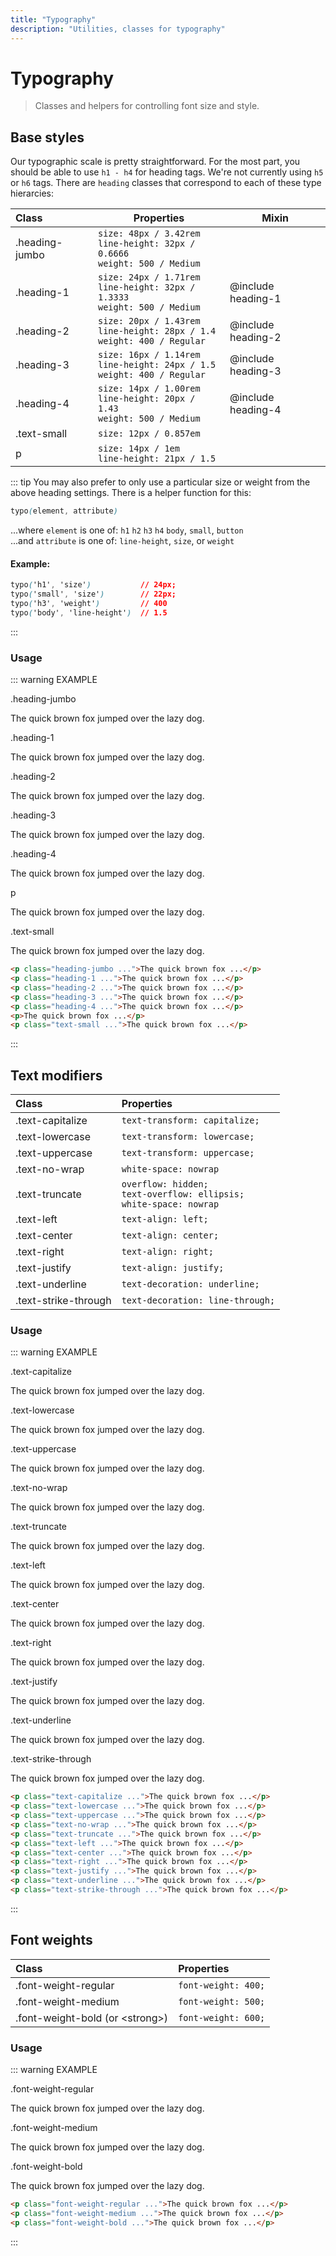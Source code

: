 ```yaml
---
title: "Typography"
description: "Utilities, classes for typography"
---
```


# Typography

> Classes and helpers for controlling font size and style.


## Base styles

Our typographic scale is pretty straightforward. For the most part, you should be able to use `h1 - h4` for heading tags. We're not currently using `h5` or `h6` tags.
There are `heading` classes that correspond to each of these type hierarcies:

| Class          | Properties                                                                     | Mixin              |
|:-------------- | ------------------------------------------------------------------------------ | ------------------ |
| <span class="color-link">.heading-jumbo</span> | `size: 48px / 3.42rem`<br>`line-height: 32px / 0.6666`<br>`weight: 500 / Medium`  |                    |
| <span class="color-link">.heading-1    </span> | `size: 24px / 1.71rem`<br>`line-height: 32px / 1.3333`<br>`weight: 500 / Medium`  | @include heading-1 |                   
| <span class="color-link">.heading-2    </span> | `size: 20px / 1.43rem`<br>`line-height: 28px / 1.4   `<br>`weight: 400 / Regular` | @include heading-2 |                   
| <span class="color-link">.heading-3    </span> | `size: 16px / 1.14rem`<br>`line-height: 24px / 1.5   `<br>`weight: 400 / Regular` | @include heading-3 |                   
| <span class="color-link">.heading-4    </span> | `size: 14px / 1.00rem`<br>`line-height: 20px / 1.43  `<br>`weight: 500 / Medium`  | @include heading-4 |                   
| <span class="color-link">.text-small   </span> | `size: 12px / 0.857em`                                                            |                    |
| p                                              | `size: 14px / 1em`<br>`line-height: 21px / 1.5`                                   |                    |

<!-- ...or heading(1) / heading(3) /  etc..?? -->


::: tip
  You may also prefer to only use a particular size or weight from the above heading settings. There is a helper function for this:
  ```css
  typo(element, attribute)
  ```

  ...where `element` is one of: `h1` `h2` `h3` `h4` `body`, `small`, `button`<br>
  ...and `attribute` is one of: `line-height`, `size`, or `weight`

  #### Example:
  ```css
  typo('h1', 'size')           // 24px;
  typo('small', 'size')        // 22px;
  typo('h3', 'weight')         // 400
  typo('body', 'line-height')  // 1.5
  ```
:::

### Usage

::: warning EXAMPLE
  <div class="mb-4">
    <span class="text-small color-medium">.heading-jumbo</span>
    <p class="heading-jumbo text-truncate color-dark">The quick brown fox jumped over the lazy dog.</p>
  </div>
  <div class="mb-4">
    <span class="text-small color-medium">.heading-1</span>
    <p class="heading-1 text-truncate color-dark">The quick brown fox jumped over the lazy dog.</p>
  </div>
  <div class="mb-4">
    <span class="text-small color-medium">.heading-2</span>
    <p class="heading-2 text-truncate color-dark">The quick brown fox jumped over the lazy dog.</p>
  </div>
  <div class="mb-4">
    <span class="text-small color-medium">.heading-3</span>
    <p class="heading-3 text-truncate color-dark">The quick brown fox jumped over the lazy dog.</p>
  </div>
  <div class="mb-4">
    <span class="text-small color-medium">.heading-4</span>
    <p class="heading-4 text-truncate color-dark">The quick brown fox jumped over the lazy dog.</p>
  </div>
  <div class="mb-4">
    <span class="text-small color-medium">p</span>
    <p class="text-truncate color-dark">The quick brown fox jumped over the lazy dog.</p>
  </div>
  <div class="mb-4">
    <span class="text-small color-medium">.text-small</span>
    <p class="text-small text-truncate color-dark">The quick brown fox jumped over the lazy dog.</p>
  </div>

  ```html
  <p class="heading-jumbo ...">The quick brown fox ...</p>
  <p class="heading-1 ...">The quick brown fox ...</p>
  <p class="heading-2 ...">The quick brown fox ...</p>
  <p class="heading-3 ...">The quick brown fox ...</p>
  <p class="heading-4 ...">The quick brown fox ...</p>
  <p>The quick brown fox ...</p>
  <p class="text-small ...">The quick brown fox ...</p>
  ```
:::

## Text modifiers

| Class                                                | Properties |
|:---------------------------------------------------- |:---------- |
| <span class="color-link">.text-capitalize</span>     | `text-transform: capitalize;` |
| <span class="color-link">.text-lowercase</span>      | `text-transform: lowercase; ` |
| <span class="color-link">.text-uppercase</span>      | `text-transform: uppercase; ` |
| <span class="color-link">.text-no-wrap</span>        | `white-space: nowrap`         |
| <span class="color-link">.text-truncate</span>       | `overflow: hidden;`<br>`text-overflow: ellipsis;`<br>`white-space: nowrap` |
| <span class="color-link">.text-left</span>           | `text-align: left;`           |
| <span class="color-link">.text-center</span>         | `text-align: center;`         |
| <span class="color-link">.text-right</span>          | `text-align: right;`          |
| <span class="color-link">.text-justify</span>        | `text-align: justify;`        |
| <span class="color-link">.text-underline</span>      | `text-decoration: underline;` |
| <span class="color-link">.text-strike-through</span> | `text-decoration: line-through;` |


### Usage

::: warning EXAMPLE
  <div class="mb-4">
    <span class="text-small color-medium">.text-capitalize</span>
    <p class="text-capitalize text-truncate color-dark">The quick brown fox jumped over the lazy dog.</p>
  </div>
  <div class="mb-4">
    <span class="text-small color-medium">.text-lowercase</span>
    <p class="text-lowercase text-truncate color-dark">The quick brown fox jumped over the lazy dog.</p>
  </div>
  <div class="mb-4">
    <span class="text-small color-medium">.text-uppercase</span>
    <p class="text-uppercase text-truncate color-dark">The quick brown fox jumped over the lazy dog.</p>
  </div>
  <div class="mb-4">
    <span class="text-small color-medium">.text-no-wrap</span>
    <p class="text-no-wrap text-truncate color-dark">The quick brown fox jumped over the lazy dog.</p>
  </div>
  <div class="mb-4">
    <span class="text-small color-medium">.text-truncate</span>
    <p class="text-truncate color-dark">The quick brown fox jumped over the lazy dog.</p>
  </div>
  <div class="mb-4">
    <span class="text-small color-medium">.text-left</span>
    <p class="text-left text-truncate color-dark">The quick brown fox jumped over the lazy dog.</p>
  </div>
  <div class="mb-4">
    <span class="text-small color-medium">.text-center</span>
    <p class="text-center text-truncate color-dark">The quick brown fox jumped over the lazy dog.</p>
  </div>
  <div class="mb-4">
    <span class="text-small color-medium">.text-right</span>
    <p class="text-right text-truncate color-dark">The quick brown fox jumped over the lazy dog.</p>
  </div>
  <div class="mb-4">
    <span class="text-small color-medium">.text-justify</span>
    <p class="text-justify text-truncate color-dark">The quick brown fox jumped over the lazy dog.</p>
  </div>
  <div class="mb-4">
    <span class="text-small color-medium">.text-underline</span>
    <p class="text-underline text-truncate color-dark">The quick brown fox jumped over the lazy dog.</p>
  </div>
  <div class="mb-4">
    <span class="text-small color-medium">.text-strike-through</span>
    <p class="text-strike-through text-truncate color-dark">The quick brown fox jumped over the lazy dog.</p>
  </div>

  ```html
  <p class="text-capitalize ...">The quick brown fox ...</p>
  <p class="text-lowercase ...">The quick brown fox ...</p>
  <p class="text-uppercase ...">The quick brown fox ...</p>
  <p class="text-no-wrap ...">The quick brown fox ...</p>
  <p class="text-truncate ...">The quick brown fox ...</p>
  <p class="text-left ...">The quick brown fox ...</p>
  <p class="text-center ...">The quick brown fox ...</p>
  <p class="text-right ...">The quick brown fox ...</p>
  <p class="text-justify ...">The quick brown fox ...</p>
  <p class="text-underline ...">The quick brown fox ...</p>
  <p class="text-strike-through ...">The quick brown fox ...</p>
  ```
:::

## Font weights

| Class            | Properties |
|:---------------- |:---------- |
| <span class="color-link">.font-weight-regular</span> | <code>font-weight: 400;</code> |
| <span class="color-link">.font-weight-medium</span>  | <code>font-weight: 500;</code> |
| <span class="color-link">.font-weight-bold</span> (or &lt;strong&gt;)   | <code>font-weight: 600;</code> |

### Usage

::: warning EXAMPLE
  <div class="mb-4">
    <span class="text-small color-medium">.font-weight-regular</span>
    <p class="font-weight-regular text-truncate color-dark">The quick brown fox jumped over the lazy dog.</p>
  </div>
  <div class="mb-4">
    <span class="text-small color-medium">.font-weight-medium</span>
    <p class="font-weight-medium text-truncate color-dark">The quick brown fox jumped over the lazy dog.</p>
  </div>
  <div class="mb-4">
    <span class="text-small color-medium">.font-weight-bold</span>
    <p class="font-weight-bold text-truncate color-dark">The quick brown fox jumped over the lazy dog.</p>
  </div>

  ```html
  <p class="font-weight-regular ...">The quick brown fox ...</p>
  <p class="font-weight-medium ...">The quick brown fox ...</p>
  <p class="font-weight-bold ...">The quick brown fox ...</p>
  ```
:::

<!--
.font-italic

@function font-weight($weight: regular) {
@function icon($keys...) {
-->
